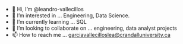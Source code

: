 - 👋 Hi, I’m @leandro-vallecillos
- 👀 I’m interested in ... Engineering, Data Science.
- 🌱 I’m currently learning ... SQL
- 💞️ I’m looking to collaborate on ... engineering, data analyst projects
- 📫 How to reach me ... garciavallecilloslea@crandalluniversity.ca

<!---
leandro-vallecillos/leandro-vallecillos is a ✨ special ✨ repository because its `README.md` (this file) appears on your GitHub profile.
You can click the Preview link to take a look at your changes.
--->
